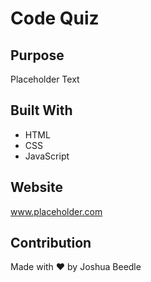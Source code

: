# Code Quiz

## Purpose
Placeholder Text 

## Built With
* HTML
* CSS
* JavaScript

## Website
www.placeholder.com

## Contribution
Made with ❤️ by Joshua Beedle